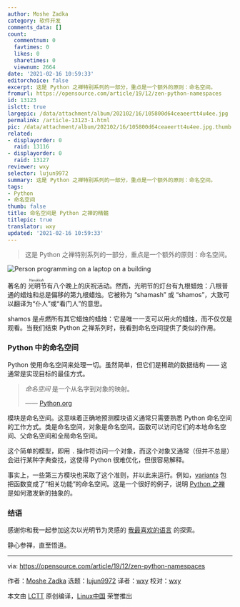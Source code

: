 ```yaml
---
author: Moshe Zadka
category: 软件开发
comments_data: []
count:
  commentnum: 0
  favtimes: 0
  likes: 0
  sharetimes: 0
  viewnum: 2664
date: '2021-02-16 10:59:33'
editorchoice: false
excerpt: 这是 Python 之禅特别系列的一部分，重点是一个额外的原则：命名空间。
fromurl: https://opensource.com/article/19/12/zen-python-namespaces
id: 13123
islctt: true
largepic: /data/attachment/album/202102/16/105800d64ceaeertt4u4ee.jpg
permalink: /article-13123-1.html
pic: /data/attachment/album/202102/16/105800d64ceaeertt4u4ee.jpg.thumb.jpg
related:
- displayorder: 0
  raid: 13116
- displayorder: 0
  raid: 13127
reviewer: wxy
selector: lujun9972
summary: 这是 Python 之禅特别系列的一部分，重点是一个额外的原则：命名空间。
tags:
- Python
- 命名空间
thumb: false
title: 命名空间是 Python 之禅的精髓
titlepic: true
translator: wxy
updated: '2021-02-16 10:59:33'
---
```



> 
> 这是 Python 之禅特别系列的一部分，重点是一个额外的原则：命名空间。
> 
> 
> 


![](/data/attachment/album/202102/16/105800d64ceaeertt4u4ee.jpg "Person programming on a laptop on a building")


著名的<ruby> 光明节 <rt>  Hanukkah </rt></ruby>有八个晚上的庆祝活动。然而，光明节的灯台有九根蜡烛：八根普通的蜡烛和总是偏移的第九根蜡烛。它被称为 “shamash” 或 “shamos”，大致可以翻译为“仆人”或“看门人”的意思。


shamos 是点燃所有其它蜡烛的蜡烛：它是唯一一支可以用火的蜡烛，而不仅仅是观看。当我们结束 Python 之禅系列时，我看到命名空间提供了类似的作用。


### Python 中的命名空间


Python 使用命名空间来处理一切。虽然简单，但它们是稀疏的数据结构 —— 这通常是实现目标的最佳方式。



> 
> *命名空间* 是一个从名字到对象的映射。
> 
> 
> —— [Python.org](https://docs.python.org/3/tutorial/classes.html)
> 
> 
> 


模块是命名空间。这意味着正确地预测模块语义通常只需要熟悉 Python 命名空间的工作方式。类是命名空间，对象是命名空间。函数可以访问它们的本地命名空间、父命名空间和全局命名空间。


这个简单的模型，即用 `.` 操作符访问一个对象，而这个对象又通常（但并不总是）会进行某种字典查找，这使得 Python 很难优化，但很容易解释。


事实上，一些第三方模块也采取了这个准则，并以此来运行。例如，[variants](https://pypi.org/project/variants/) 包把函数变成了“相关功能”的命名空间。这是一个很好的例子，说明 [Python 之禅](https://www.python.org/dev/peps/pep-0020/) 是如何激发新的抽象的。


### 结语


感谢你和我一起参加这次以光明节为灵感的 [我最喜欢的语言](https://opensource.com/article/19/10/why-love-python) 的探索。


静心参禅，直至悟道。




---


via: <https://opensource.com/article/19/12/zen-python-namespaces>


作者：[Moshe Zadka](https://opensource.com/users/moshez) 选题：[lujun9972](https://github.com/lujun9972) 译者：[wxy](https://github.com/wxy) 校对：[wxy](https://github.com/wxy)


本文由 [LCTT](https://github.com/LCTT/TranslateProject) 原创编译，[Linux中国](https://linux.cn/) 荣誉推出